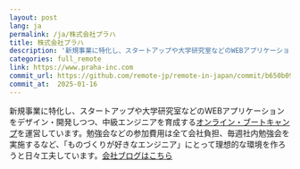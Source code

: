 ```yaml
---
layout: post
lang: ja
permalink: /ja/株式会社プラハ
title: 株式会社プラハ
description: '新規事業に特化し、スタートアップや大学研究室などのWEBアプリケーションをデザイン・開発しつつ、中級エンジニアを育成するオンライン・ブートキャンプを運営しています。勉強会などの参加費用は全て会社負担、毎週社内勉強会を実施するなど、「ものづくりが好きなエンジニア」にとって理想的な環境を作ろうと日々工夫しています。会社ブログはこちら'
categories: full_remote
link: https://www.praha-inc.com
commit_url: https://github.com/remote-jp/remote-in-japan/commit/b650b0994970e1784f9df7f676d17574b0470674
commit_at:  2025-01-16
---
```


<p>新規事業に特化し、スタートアップや大学研究室などのWEBアプリケーションをデザイン・開発しつつ、中級エンジニアを育成する<a href="https://praha-challenge.com/">オンライン・ブートキャンプ</a>を運営しています。勉強会などの参加費用は全て会社負担、毎週社内勉強会を実施するなど、「ものづくりが好きなエンジニア」にとって理想的な環境を作ろうと日々工夫しています。<a href="https://praha-inc.hatenablog.com/">会社ブログはこちら</a></p>
